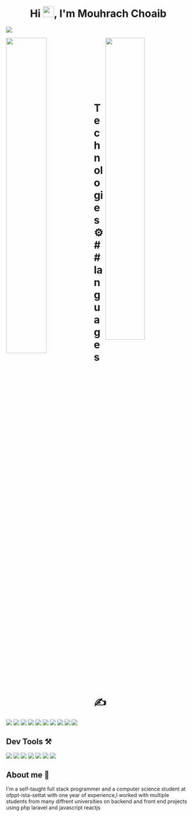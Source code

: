 <h1 align="center">Hi <img width="30" src="https://camo.githubusercontent.com/e8e7b06ecf583bc040eb60e44eb5b8e0ecc5421320a92929ce21522dbc34c891/68747470733a2f2f6d656469612e67697068792e636f6d2f6d656469612f6876524a434c467a6361737252346961377a2f67697068792e676966">, I'm Mouhrach Choaib</h1>

<a href = "https://linkfree.eddiehub.io/lalitdhane" ><img src = "https://user-images.githubusercontent.com/52347812/137624699-ce6bb7ee-eb84-46f1-ac69-c4b78b22db90.png"/></a>


<img align="left" width="47%" src="https://github-readme-stats.vercel.app/api?username=ChoaibMouhrach&show_icons=true&theme=radical&bg_color=161b22&border_color=58a6ff&icon_color=58a6ff&title_color=58a6ff&text_color=fff" />

<img align="right" width="46%" src="https://github-readme-stats.vercel.app/api/top-langs/?username=ChoaibMouhrach&langs_count=4&bg_color=161b22&border_color=58a6ff&text_color=fff&layout=compact" />


<br /><br />
<br /><br />
<br /><br />
<br /><br />

# Technologies ⚙ ## languages ✍
<img
  src="https://img.shields.io/badge/JavaScript-323330?style=for-the-badge&logo=javascript&logoColor=F7DF1E"
/>
<img
  src="https://img.shields.io/badge/TypeScript-007ACC?style=for-the-badge&logo=typescript&logoColor=white"
/>
<img
  src="https://img.shields.io/badge/Python-FFD43B?style=for-the-badge&logo=python&logoColor=blue"
/>
<img
  src="https://img.shields.io/badge/HTML5-E34F26?style=for-the-badge&logo=html5&logoColor=white"
/>
<img
  src="https://img.shields.io/badge/CSS3-1572B6?style=for-the-badge&logo=css3&logoColor=white"
/>
<img
  src="https://img.shields.io/badge/Sass-CC6699?style=for-the-badge&logo=sass&logoColor=white"
/>
<img
  src="https://img.shields.io/badge/react-%2320232a.svg?style=for-the-badge&logo=react&logoColor=%2361DAFB"
/>
<img
  src="https://img.shields.io/badge/php-%23777BB4.svg?style=for-the-badge&logo=php&logoColor=white"
/>
<img
  src="https://img.shields.io/badge/mysql-%2300f.svg?style=for-the-badge&logo=mysql&logoColor=white"
/>
<img
  src="https://img.shields.io/badge/laravel-%23FF2D20.svg?style=for-the-badge&logo=laravel&logoColor=white"
/>

## Dev Tools ⚒
<img
  src="https://img.shields.io/badge/Visual_Studio_Code-0078D4?style=for-the-badge&logo=visual%20studio%20code&logoColor=white"
/>
<img
  src="https://img.shields.io/badge/PyCharm-000000.svg?&style=for-the-badge&logo=PyCharm&logoColor=white"
/>
<img
  src="https://img.shields.io/badge/GIT-E44C30?style=for-the-badge&logo=git&logoColor=white"
/>
<img
  src="https://img.shields.io/badge/Figma-F24E1E?style=for-the-badge&logo=figma&logoColor=white"
/>
<img
  src="https://img.shields.io/badge/phpstorm-143?style=for-the-badge&logo=phpstorm&logoColor=black&color=black&labelColor=darkorchid"
/>
<img
  src="https://img.shields.io/badge/npm-CB3837?style=for-the-badge&logo=npm&logoColor=white"
/>
<img
  src="https://img.shields.io/badge/Arch%20Linux-1793D1?logo=arch-linux&logoColor=fff&style=for-the-badge"
/>

## About me 💬
I'm a self-taught full stack programmer and a computer science student at ofppt-ista-settat with one year of experience,I worked with multiple students from many diffrent universities on backend and front end projects using php laravel and javascript reactjs

<!--
**Choaib541/Choaib541** is a ✨ _special_ ✨ repository because its `README.md` (this file) appears on your GitHub profile.

Here are some ideas to get you started:

- 🔭 I’m currently working on ...
- 🌱 I’m currently learning ...
- 👯 I’m looking to collaborate on ...
- 🤔 I’m looking for help with ...
- 💬 Ask me about ...
- 📫 How to reach me: ...
- 😄 Pronouns: ...
- ⚡ Fun fact: ...
-->
